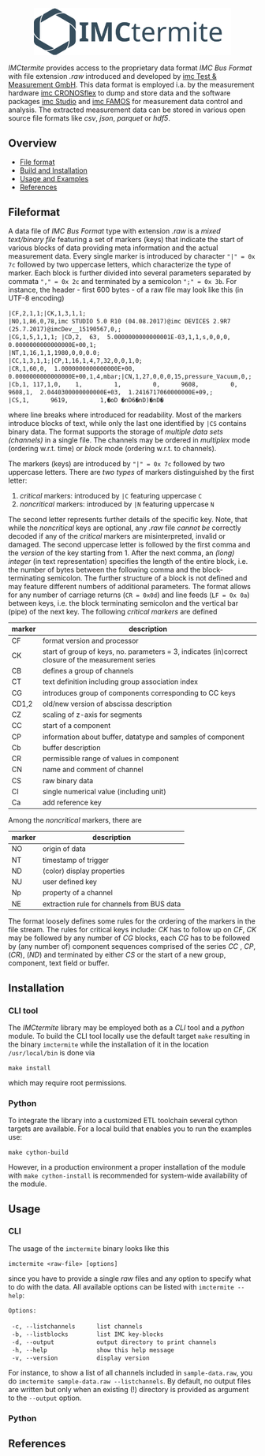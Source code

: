 
<p align="center">
  <a href="https://record-evolution.de/reswarm">
    <img
      alt="imctermite.svg"
      src="assets/imctermite.svg"
      width="400"
    />
  </a>
</p>

_IMCtermite_ provides access to the proprietary data format
_IMC Bus Format_ with file extension _.raw_ introduced and developed by
[imc Test & Measurement GmbH](https://www.imc-tm.de/). This data format is
employed i.a. by the measurement hardware
[imc CRONOSflex](https://www.imc-tm.de/produkte/messtechnik-hardware/imc-cronosflex/ueberblick/)
to dump and store data and the software packages
[imc Studio](https://www.imc-tm.de/produkte/messtechnik-software/imc-studio/ueberblick/)
and [imc FAMOS](https://www.imc-tm.de/produkte/messtechnik-software/imc-famos/)
for measurement data control and analysis. The extracted measurement data can
be stored in various open source file formats like _csv_, _json_, _parquet_ or
_hdf5_.

## Overview

* [File format](#Fileformat)
* [Build and Installation](#Installation)
* [Usage and Examples](#Usage)
* [References](#References)

## Fileformat

A data file of _IMC Bus Format_ type with extension _.raw_ is a _mixed text/binary
file_ featuring a set of markers (keys) that indicate the start of various blocks
of data providing meta information and the actual measurement data. Every single
marker is introduced by character `"|" = 0x 7c` followed by two uppercase letters,
which characterize the type of marker. Each block is further divided into several
parameters separated by commata `"," = 0x 2c` and terminated by a semicolon
`";" = 0x 3b`. For instance, the header - first 600 bytes - of a raw file may
look like this (in UTF-8 encoding)

```
|CF,2,1,1;|CK,1,3,1,1;
|NO,1,86,0,78,imc STUDIO 5.0 R10 (04.08.2017)@imc DEVICES 2.9R7 (25.7.2017)@imcDev__15190567,0,;
|CG,1,5,1,1,1; |CD,2,  63,  5.0000000000000001E-03,1,1,s,0,0,0,  0.0000000000000000E+00,1;
|NT,1,16,1,1,1980,0,0,0.0;       |CC,1,3,1,1;|CP,1,16,1,4,7,32,0,0,1,0;
|CR,1,60,0,  1.0000000000000000E+00,  0.0000000000000000E+00,1,4,mbar;|CN,1,27,0,0,0,15,pressure_Vacuum,0,;
|Cb,1, 117,1,0,    1,         1,         0,      9608,         0,      9608,1,  2.0440300000000000E+03,  1.2416717060000000E+09,;
|CS,1,      9619,         1,�oD	�nD6�nD)�nD�
```

where line breaks where introduced for readability. Most of the markers introduce
blocks of text, while only the last one identified by `|CS` contains binary data.
The format supports the storage of _multiple data sets (channels)_ in a single
file. The channels may be ordered in _multiplex_ mode (ordering w.r.t. time) or
_block_ mode (ordering w.r.t. to channels).

The markers (keys) are introduced by `"|" = 0x 7c` followed by two uppercase
letters. There are _two types_ of markers distinguished by the first letter:

1. _critical_ markers: introduced by `|C` featuring uppercase `C`
1. _noncritical_ markers: introduced by `|N` featuring uppercase `N`  

The second letter represents further details of the specific key. Note, that
while the _noncritical_ keys are optional, any _.raw_ file _cannot be_ correctly
decoded if any of the _critical_ markers are misinterpreted, invalid or damaged.
The second uppercase letter is followed by the first comma and the _version_
of the key starting from 1. After the next comma, an _(long) integer_ (in text
representation) specifies the length of the entire block, i.e. the number of
bytes between the following comma and the block-terminating semicolon. The further
structure of a block is not defined and may feature different numbers of additional
parameters. The format allows for any number of carriage returns (`CR = 0x0d`)
and line feeds (`LF = 0x 0a`) between keys, i.e. the block terminating semicolon
and the vertical bar (pipe) of the next key. The following _critical markers_
are defined


| marker | description                                                                                         |
|--------|-----------------------------------------------------------------------------------------------------|
| CF     | format version and processor                                                                        |
| CK     | start of group of keys, no. parameters = 3, indicates (in)correct closure of the measurement series |
| CB     | defines a group of channels                                                                         |
| CT     | text definition including group association index                                                   |
| CG     | introduces group of components corresponding to CC keys                                             |
| CD1,2  | old/new version of abscissa description                                                             |
| CZ     | scaling of z-axis for segments                                                                      |
| CC     | start of a component                                                                                |
| CP     | information about buffer, datatype and samples of component                                         |
| Cb     | buffer description                                                                                  |
| CR     | permissible range of values in component                                                            |
| CN     | name and comment of channel                                                                         |
| CS     | raw binary data                                                                                     |
| CI     | single numerical value (including unit)                                                             |
| Ca     | add reference key                                                                                   |

Among the _noncritical_ markers, there are

| marker | description                                |
|--------|--------------------------------------------|
| NO     | origin of data                             |
| NT     | timestamp of trigger                       |
| ND     | (color) display properties                 |
| NU     | user defined key                           |
| Np     | property of a channel                      |
| NE     | extraction rule for channels from BUS data |

The format loosely defines some rules for the ordering of the markers in the
file stream. The rules for critical keys include: _CK_ has to follow up on _CF_,
_CK_ may be followed by any number of _CG_ blocks, each _CG_ has to be followed
by (any number of) component sequences comprised of the series _CC_ , _CP_,
(_CR_), (_ND_) and terminated by either _CS_ or the start of a new group,
component, text field or buffer.

## Installation

### CLI tool

The _IMCtermite_ library may be employed both as a _CLI_ tool and a _python_
module. To build the CLI tool locally use the default target `make`  resulting
in the binary `imctermite` while the installation of it in the location
`/usr/local/bin` is done via

```
make install
````

which may require root permissions.

### Python

To integrate the library into a customized ETL toolchain several cython targets
are available. For a local build that enables you to run the examples use:

```
make cython-build
```

However, in a production environment a proper installation of the module with
`make cython-install` is recommended for system-wide availability of the module.

## Usage

### CLI

The usage of the `imctermite` binary looks like this

```
imctermite <raw-file> [options]
```

since you have to provide a single _raw_ files and any option to specify what
to do with the data. All available options can be listed with `imctermite --help`:

```
Options:

 -c, --listchannels      list channels
 -b, --listblocks        list IMC key-blocks
 -d, --output            output directory to print channels
 -h, --help              show this help message
 -v, --version           display version
```

For instance, to show a list of all channels included in `sample-data.raw`, you
do `imctermite sample-data.raw --listchannels`. By default, no output files are
written but only when an existing (!) directory is provided as argument to
the `--output` option.

### Python

## References
